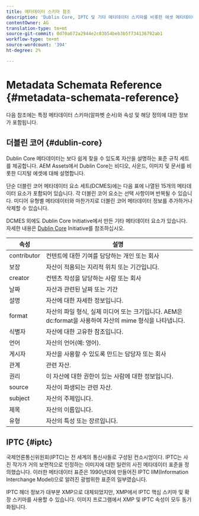 ```yaml
---
title: 메타데이터 스키마 참조
description: 'Dublin Core, IPTC 및 기타 메타데이터 스키마를 비롯한 에셋 메타데이터를 설명하는 표준 규칙에 대해 알아봅니다. '
contentOwner: AG
translation-type: tm+mt
source-git-commit: 0d70a672a2944e2c03b54beb3b5f734136792ab1
workflow-type: tm+mt
source-wordcount: '394'
ht-degree: 2%

---
```



# Metadata Schemata Reference {#metadata-schemata-reference}

다음 참조에는 특정 메타데이터 스키마(알파벳 순서)와 속성 및 해당 정의에 대한 정보가 포함됩니다.

## 더블린 코어 {#dublin-core}

Dublin Core 메타데이터는 보다 쉽게 찾을 수 있도록 자산을 설명하는 표준 규칙 세트를 제공합니다. AEM Assets에서 Dublin Core는 비디오, 사운드, 이미지 및 문서를 비롯한 디지털 에셋에 대해 설명합니다.

단순 더블린 코어 메타데이터 요소 세트(DCMES)에는 다음 표에 나열된 15개의 메타데이터 요소가 포함되어 있습니다. 각 더블린 코어 요소는 선택 사항이며 반복될 수 있습니다. 미디어 유형별 메타데이터와 마찬가지로 더블린 코어 메타데이터 정보를 추가하거나 삭제할 수 있습니다.

DCMES 외에도 Dublin Core Initiative에서 만든 기타 메타데이터 요소가 있습니다. 자세한 내용은 [Dublin Core](http://dublincore.org/) Initiative를 참조하십시오.

| 속성 | 설명 |
|---|---|
| contributor | 컨텐트에 대한 기여를 담당하는 개인 또는 회사 |
| 보장 | 자산이 적용되는 지리적 위치 또는 기간입니다. |
| creator | 컨텐츠 작성을 담당하는 사람 또는 회사 |
| 날짜 | 자산과 관련된 날짜 또는 기간 |
| 설명 | 자산에 대한 자세한 정보입니다. |
| format | 자산의 파일 형식, 실제 미디어 또는 크기입니다. AEM은 dc:format을 사용하여 자산의 mime 형식을 나타냅니다. |
| 식별자 | 자산에 대한 고유한 참조입니다. |
| 언어 | 자산의 언어(예: 영어). |
| 게시자 | 자산을 사용할 수 있도록 만드는 담당자 또는 회사 |
| 관계 | 관련 자산. |
| 권리 | 이 자산에 대한 권한이 있는 사람에 대한 정보입니다. |
| source | 자산이 파생되는 관련 자산. |
| subject | 자산의 주제입니다. |
| 제목 | 자산의 이름입니다. |
| 유형 | 자산의 특성 또는 장르입니다. |

## IPTC {#iptc}

국제언론통신위원회(IPTC)는 전 세계의 통신사들로 구성된 컨소시엄이다. IPTC는 사진 작가가 거의 보편적으로 인정하는 이미지에 대한 일련의 사진 메타데이터 표준을 정의했습니다. 이러한 메타데이터 표준은 1990년대에 만들어진 IPTC IIM(Information Interchange Model)으로 알려진 광범위한 표준의 일부였습니다.

IPTC 헤더 정보가 대부분 XMP으로 대체되었지만, XMP에서 IPTC 핵심 스키마 및 확장 스키마를 사용할 수 있습니다. 이미지 프로그램에서 XMP 및 IPTC 속성이 모두 동기화됩니다.
